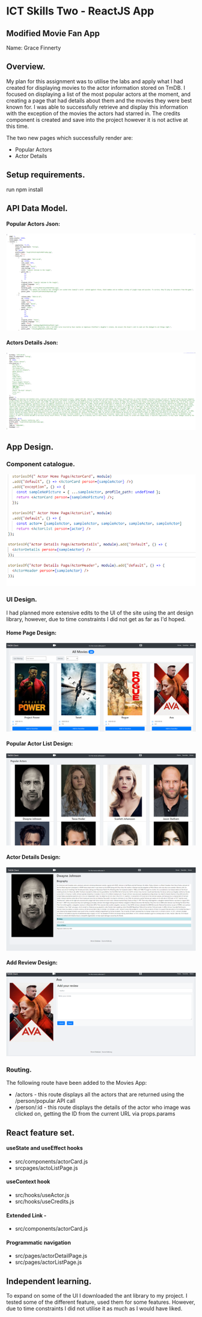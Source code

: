 # ICT Skills Two - ReactJS App

## Modified Movie Fan App

Name: Grace Finnerty

## Overview.

My plan for this assignment was to utilise the labs and apply what I had created for displaying movies to the actor information stored on TmDB. 
I focused on displaying a list of the most popular actors at the moment, and creating a page that had details about them and the movies they were best known for. I was able to successfully retrieve and display this information with the exception of the movies the actors had starred in. The credits component is created and save into the project however it is not active at this time. 

The two new pages which successfully render are:
 + Popular Actors
 + Actor Details


## Setup requirements.

run 
npm install

## API Data Model.

#### Popular Actors Json:
![alt text](https://github.com/gracesfinn/As2React/blob/master/public/images/JsonPopPeople.PNG "Popular Actors")


#### Actors Details Json:
![alt text](https://github.com/gracesfinn/As2React/blob/master/public/images/JsonPerson.PNG "Actor Details Json")


## App Design.

### Component catalogue.

![alt text](https://github.com/gracesfinn/As2React/blob/master/public/images/ActorStories.png "ActorStories")

### UI Design.

I had planned more extensive edits to the UI of the site using the ant design library, however, due to time constraints I did not get as far as I'd hoped. 

#### Home Page Design:
![alt text](https://github.com/gracesfinn/As2React/blob/master/public/images/HomePage.png "HomePage")


#### Popular Actor List Design:
![alt text](https://github.com/gracesfinn/As2React/blob/master/public/images/ActorList.png "HomePage")

#### Actor Details Design:
![alt text](https://github.com/gracesfinn/As2React/blob/master/public/images/ActorDeet.png "HomePage")

#### Add Review Design:
![alt text](https://github.com/gracesfinn/As2React/blob/master/public/images/AddReview.png "HomePage")


### Routing.

The following route have been added to the Movies App:
+ /actors - this route displays all the actors that are returned using the /person/popular API call
+ /person/:id - this route displays the details of the actor who image was clicked on, getting the ID from the current URL via props.params

          

## React feature set.


#### useState and useEffect hooks 
+ src/components/actorCard.js
+ srcpages/actoListPage.js

#### useContext hook 
+ src/hooks/useActor.js
+ src/hooks/useCredits.js

#### Extended Link - 
+ src/components/actorCard.js

#### Programmatic navigation 
+ src/pages/actorDetailPage.js
+ src/pages/actorListPage.js


## Independent learning.
To expand on some of the UI I downloaded the ant library to my project. I tested some of the different feature, used them for some features. However, due to time constraints I did not utilise it as much as I would have liked.
